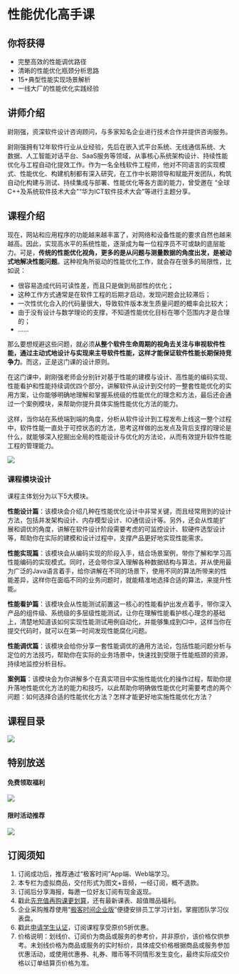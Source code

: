 # 性能优化高手课

## 你将获得

*   完整高效的性能调优路径
*   清晰的性能优化瓶颈分析思路
*   15+典型性能实现场景解析
*   一线大厂的性能优化实践经验

  

## 讲师介绍

尉刚强，资深软件设计咨询顾问，与多家知名企业进行技术合作并提供咨询服务。

尉刚强拥有12年软件行业从业经验，先后在嵌入式平台系统、无线通信系统、大数据、人工智能对话平台、SaaS服务等领域，从事核心系统架构设计、持续性能优化与工程自动化提效工作。作为一名全栈软件工程师，他对不同语言的实现模式、性能优化、构建机制都有深入研究，在工作中长期领导和赋能开发团队，构筑自动化构建与测试、持续集成与部署、性能优化等各方面的能力，曾受邀在 “全球C++及系统软件技术大会”“华为ICT软件技术大会”等进行主题分享。

  

## 课程介绍

现在，网站和应用程序的功能越来越丰富了，对网络和设备性能的要求自然也越来越高。因此，实现高水平的系统性能，逐渐成为每一位程序员不可或缺的底层能力。可是，**传统的性能优化视角，更多的是从问题与测量数据的角度出发，是被动式地解决性能问题**。这种视角所驱动的性能优化工作，就会存在很多的局限性，比如说：

*   很容易造成代码可读性差，而且只是做到局部性的优化；
*   这种工作方式通常是在软件工程的后期才启动，发现问题会比较滞后；
*   一次性优化合入的代码量很大，导致软件版本发生质量问题的概率会比较大；
*   由于没有设计与数学理论的支撑，不知道性能优化目标在哪个范围内才是合理的；
*   ……

那么要想规避这些问题，就必须**从整个软件生命周期的视角去关注与审视软件性能，通过主动式地设计与实现来主导软件性能，这样才能保证软件性能长期保持竞争力**。而这，正是这门课的设计原则。

在这门课中，尉刚强老师会分别针对基于性能的建模与设计、高性能的编码实现、性能看护和性能持续调优四个部分，讲解软件从设计到交付的一整套性能优化的实用方案，让你能够明确地理解和掌握系统级的性能优化的理念和方法，最后还会通过一个案例模块，来帮助你提升具体实施性能优化方法的能力。

这样，当你站在系统端到端的角度，分析从软件设计到工程发布上线这一整个过程中，软件性能一直处于可控状态的方法，思考这样做的出发点及背后支撑的理论是什么，就能够深入挖掘出全局的性能设计与优化的方法论，从而有效提升软件性能工程的管理能力。

![](https://static001.geekbang.org/resource/image/a8/f9/a8bceeee63893778620b170cf24744f9.jpg)

### 课程模块设计

课程主体划分为以下5大模块。

**性能设计篇**：该模块会介绍几种在性能优化设计中非常关键，而且经常用到的设计方法，包括并发架构设计、内存模型设计、IO通信设计等。另外，还会从性能扩展和调优的角度，讲解在软件设计阶段需要考虑的可监控设计、软硬件选型设计等，帮助你在实际的建模和设计过程中，支撑产品更好地实现性能需求。

**性能实现篇**：该模块会从编码实现的阶段入手，结合场景案例，带你了解和学习高性能编码的实现模式。同时，还会带你深入理解各种数据结构与算法，并从使用最为广泛的Java语言着手，给你讲解在不同的场景下，使用不同的算法所带来的性能差异，这样你在面临不同的业务问题时，就能精准地选择合适的算法，来提升性能。

**性能看护篇**：该模块会从性能测试前置这一核心的性能看护出发点着手，带你深入产品的组件级、系统级的多层级性能测试，让你在理解性能看护核心理念的基础上，清楚地知道该如何实现性能测试用例自动化，并能够集成到CI中，这样当你在提交代码时，就可以在第一时间发现性能腐化问题。

**性能调优篇**：该模块会给你分享一套性能调优的通用方法论，包括性能问题分析与定位的方法技巧，帮助你在实际的业务场景中，快速找到受限于性能瓶颈的资源，持续地监控分析目标。

**案例篇**：该模块会为你讲解多个在真实项目中实施性能优化的操作过程，帮助你提升落地性能优化方法的能力和技巧，以此帮助你明确做性能优化时需要考虑的两个问题：如何选择合适的性能优化方法？怎样才能更好地实施性能优化方法？

  

## 课程目录

![](https://static001.geekbang.org/resource/image/88/c3/887dbcd2fec15b7e4900eb71cdab09c3.jpg)

  

## 特别放送

#### 免费领取福利

[![](https://static001.geekbang.org/resource/image/69/dc/69c52d08278a2164dc5b061ba342a5dc.jpg?wh=960x301)](https://time.geekbang.org/article/427012)

  

#### 限时活动推荐

[![](https://static001.geekbang.org/resource/image/67/a0/6720f5d50b4b38abbf867facdef728a0.png?wh=1035x360)](https://shop18793264.m.youzan.com/wscgoods/detail/2fmoej9krasag5p?dc_ps=2913145716543073286.200001)

  

## 订阅须知

1.  订阅成功后，推荐通过“极客时间”App端、Web端学习。
2.  本专栏为虚拟商品，交付形式为图文+音频，一经订阅，概不退款。
3.  订阅后分享海报，每邀一位好友订阅有现金返现。
4.  戳此[先充值再购课更划算](https://shop18793264.m.youzan.com/wscgoods/detail/2fmoej9krasag5p?scan=1&activity=none&from=kdt&qr=directgoods_1541158976&shopAutoEnter=1)，还有最新课表、超值赠品福利。
5.  企业采购推荐使用“[极客时间企业版](https://b.geekbang.org/?utm_source=geektime&utm_medium=columnintro&utm_campaign=newregister&gk_source=2021020901_gkcolumnintro_newregister)”便捷安排员工学习计划，掌握团队学习仪表盘。
6.  戳此[申请学生认证](https://promo.geekbang.org/activity/student-certificate?utm_source=geektime&utm_medium=caidanlan1)，订阅课程享受原价5折优惠。
7.  价格说明：划线价、订阅价为商品或服务的参考价，并非原价，该价格仅供参考。未划线价格为商品或服务的实时标价，具体成交价格根据商品或服务参加优惠活动，或使用优惠券、礼券、赠币等不同情形发生变化，最终实际成交价格以订单结算页价格为准。
